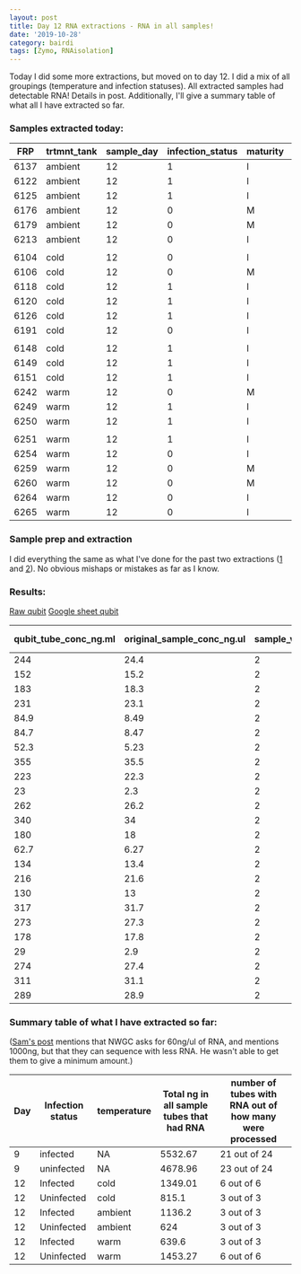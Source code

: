 ```yaml
---
layout: post
title: Day 12 RNA extractions - RNA in all samples!
date: '2019-10-28'
category: bairdi
tags: [Zymo, RNAisolation]
---
```

Today I did some more extractions, but moved on to day 12. I did a mix of all groupings (temperature and infection statuses). All extracted samples had detectable RNA! Details in post. Additionally, I'll give a summary table of what all I have extracted so far. 

### Samples extracted today: 

| FRP  | trtmnt_tank | sample_day | infection_status | maturity | tube_number |
|------|-------------|------------|------------------|----------|-------------|
| 6137 | ambient     | 12         | 1                | I        | 301         |
| 6122 | ambient     | 12         | 1                | I        | 325         |
| 6125 | ambient     | 12         | 1                | I        | 303         |
| 6176 | ambient     | 12         | 0                | M        | 329         |
| 6179 | ambient     | 12         | 0                | M        | 315         |
| 6213 | ambient     | 12         | 0                | I        | 310         |
|      |             |            |                  |          |             |
| 6104 | cold        | 12         | 0                | I        | 259         |
| 6106 | cold        | 12         | 0                | M        | 241         |
| 6118 | cold        | 12         | 1                | I        | 240         |
| 6120 | cold        | 12         | 1                | I        | 248         |
| 6126 | cold        | 12         | 1                | I        | 201         |
| 6191 | cold        | 12         | 0                | I        | 227         |
|      |             |            |                  |          |             |
| 6148 | cold        | 12         | 1                | I        | 213         |
| 6149 | cold        | 12         | 1                | I        | 226         |
| 6151 | cold        | 12         | 1                | I        | 243         |
| 6242 | warm        | 12         | 0                | M        | 377         |
| 6249 | warm        | 12         | 1                | I        | 279         |
| 6250 | warm        | 12         | 1                | I        | 294         |
|      |             |            |                  |          |             |
| 6251 | warm        | 12         | 1                | I        | 376         |
| 6254 | warm        | 12         | 0                | I        | 296         |
| 6259 | warm        | 12         | 0                | M        | 281         |
| 6260 | warm        | 12         | 0                | M        | 374         |
| 6264 | warm        | 12         | 0                | I        | 268         |
| 6265 | warm        | 12         | 0                | I        | 282         |

### Sample prep and extraction
I did everything the same as what I've done for the past two extractions ([1](https://grace-ac.github.io/extract-RNA/) and [2](https://grace-ac.github.io/second-batch-extracted-RNA-and-results/)). No obvious mishaps or mistakes as far as I know.

### Results:
[Raw qubit](https://github.com/RobertsLab/project-crab/blob/master/data/Qubit_data/QubitData_2019-10-28_17-21-49.csv)
[Google sheet qubit](https://docs.google.com/spreadsheets/d/1uRt94yQr9I9XroAoGNmDNR-Wef9rQIAVvvkEIkUmo1Q/edit?usp=sharing)

| qubit_tube_conc_ng.ml | original_sample_conc_ng.ul | sample_vol_ul | dilution_factor | tube_number | extraction_method | ul_sample-used | elution_vol_ul | total-yield_ng |
|-----------------------|----------------------------|---------------|-----------------|-------------|-------------------|----------------|----------------|----------------|
| 244                   | 24.4                       | 2             | 100             | 282         | Zymo_microprep    | 35             | 15             | 317.2          |
| 152                   | 15.2                       | 2             | 100             | 268         | Zymo_microprep    | 35             | 15             | 197.6          |
| 183                   | 18.3                       | 2             | 100             | 374         | Zymo_microprep    | 35             | 15             | 237.9          |
| 231                   | 23.1                       | 2             | 100             | 281         | Zymo_microprep    | 35             | 15             | 300.3          |
| 84.9                  | 8.49                       | 2             | 100             | 296         | Zymo_microprep    | 35             | 15             | 110.37         |
| 84.7                  | 8.47                       | 2             | 100             | 376         | Zymo_microprep    | 35             | 15             | 110.11         |
| 52.3                  | 5.23                       | 2             | 100             | 294         | Zymo_microprep    | 35             | 15             | 67.99          |
| 355                   | 35.5                       | 2             | 100             | 279         | Zymo_microprep    | 35             | 15             | 461.5          |
| 223                   | 22.3                       | 2             | 100             | 377         | Zymo_microprep    | 35             | 15             | 289.9          |
| 23                    | 2.3                        | 2             | 100             | 243         | Zymo_microprep    | 35             | 15             | 29.9           |
| 262                   | 26.2                       | 2             | 100             | 226         | Zymo_microprep    | 35             | 15             | 340.6          |
| 340                   | 34                         | 2             | 100             | 213         | Zymo_microprep    | 35             | 15             | 442            |
| 180                   | 18                         | 2             | 100             | 227         | Zymo_microprep    | 35             | 15             | 234            |
| 62.7                  | 6.27                       | 2             | 100             | 201         | Zymo_microprep    | 35             | 15             | 81.51          |
| 134                   | 13.4                       | 2             | 100             | 248         | Zymo_microprep    | 35             | 15             | 174.2          |
| 216                   | 21.6                       | 2             | 100             | 240         | Zymo_microprep    | 35             | 15             | 280.8          |
| 130                   | 13                         | 2             | 100             | 241         | Zymo_microprep    | 35             | 15             | 169            |
| 317                   | 31.7                       | 2             | 100             | 259         | Zymo_microprep    | 35             | 15             | 412.1          |
| 273                   | 27.3                       | 2             | 100             | 310         | Zymo_microprep    | 35             | 15             | 354.9          |
| 178                   | 17.8                       | 2             | 100             | 315         | Zymo_microprep    | 35             | 15             | 231.4          |
| 29                    | 2.9                        | 2             | 100             | 329         | Zymo_microprep    | 35             | 15             | 37.7           |
| 274                   | 27.4                       | 2             | 100             | 303         | Zymo_microprep    | 35             | 15             | 356.2          |
| 311                   | 31.1                       | 2             | 100             | 325         | Zymo_microprep    | 35             | 15             | 404.3          |
| 289                   | 28.9                       | 2             | 100             | 301         | Zymo_microprep    | 35             | 15             | 375.7          |

### Summary table of what I have extracted so far:     
([Sam's post](https://robertslab.github.io/sams-notebook/2019/05/21/Sample-Submission-Tanner-Crab-Infected-vs-Uninfected-RNAseq.html) mentions that NWGC asks for 60ng/ul of RNA, and mentions 1000ng, but that they can sequence with less RNA. He wasn't able to get them to give a minimum amount.) 

| Day | Infection status | temperature | Total ng in all sample tubes that had RNA | number of tubes with RNA out of how many were processed |
|-----|------------------|-------------|-------------------------------------------|---------------------------------------------------------|
| 9   | infected         | NA          | 5532.67                                   | 21 out of 24                                            |
| 9   | uninfected       | NA          | 4678.96                                   | 23 out of 24                                            |
| 12  | Infected         | cold        | 1349.01                                   | 6 out of 6                                              |
| 12  | Uninfected       | cold        | 815.1                                     | 3 out of 3                                              |
| 12  | Infected         | ambient     | 1136.2                                    | 3 out of 3                                              |
| 12  | Uninfected       | ambient     | 624                                       | 3 out of 3                                              |
| 12  | Infected         | warm        | 639.6                                     | 3 out of 3                                              |
| 12  | Uninfected       | warm        | 1453.27                                   | 6 out of 6                                              |

